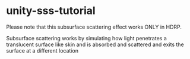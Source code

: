 # unity-sss-tutorial
Please note that this subsurface scattering effect works ONLY in HDRP.

Subsurface scattering works by simulating how light penetrates a translucent surface like skin and is absorbed and scattered and exits the surface at a different location
